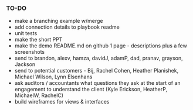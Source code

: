### TO-DO

* make a branching example w/merge
* add connection details to playbook readme
* unit tests
* make the short PPT
* make the demo README.md on github 1 page - descriptions plus a few screenshots
* send to brandon, alexv, hamza, davidJ, adamP, dad, pranav, grayson, Jackson
* send to potential customers - Bij, Rachel Cohen, Heather Planishek, Michael Wilson, Lynn Elsenhans
* ask auditors / accountants what questions they ask at the start of an engagement to understand the client (Kyle Erickson, HeatherP, MichaelW, RachelC)
* build wireframes for views & interfaces 
